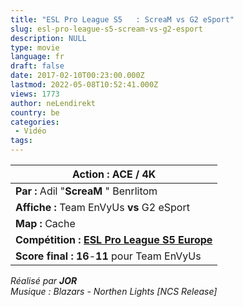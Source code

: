 ```yaml
---
title: "ESL Pro League S5   : ScreaM vs G2 eSport"
slug: esl-pro-league-s5-scream-vs-g2-esport
description: NULL
type: movie
language: fr
draft: false
date: 2017-02-10T00:23:00.000Z
lastmod: 2022-05-08T10:52:41.000Z
views: 1773
author: neLendirekt
country: be
categories:
 - Vidéo
tags:
---
```

| **Action :** ACE / 4K                                                                 |
| ------------------------------------------------------------------------------------- |
| **Par :** Adil "**ScreaM** " Benrlitom                                                |
| **Affiche :** Team EnVyUs **vs** G2 eSport                                            |
| **Map :** Cache                                                                       |
| **Compétition : [ESL Pro League S5 Europe](/tournament/esl-pro-league-s5-europe/49)** |
| **Score final : 16**\-**11** pour Team EnVyUs                                         |

  
_Réalisé par **JOR**_  
_Musique : Blazars - Northen Lights \[NCS Release\]_
